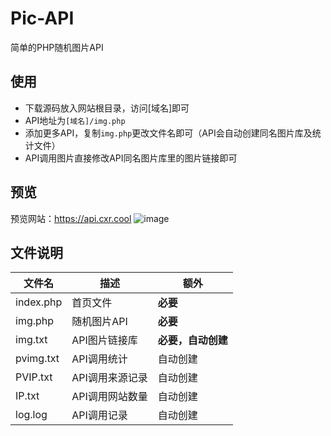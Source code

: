 # Pic-API
简单的PHP随机图片API
## 使用
- 下载源码放入网站根目录，访问[域名]即可
- API地址为`[域名]/img.php`
- 添加更多API，复制`img.php`更改文件名即可（API会自动创建同名图片库及统计文件）
- API调用图片直接修改API同名图片库里的图片链接即可
## 预览
预览网站：https://api.cxr.cool
![image](https://api.screenshotmachine.com?key=f7af6a&url=api.cxr.cool&dimension=1024x768)

## 文件说明
|文件名|描述|额外|
|-|-|-|
|index.php|首页文件|**必要**|
|img.php|随机图片API|**必要**|
|img.txt|API图片链接库|**必要，自动创建**|
|pvimg.txt|API调用统计|自动创建|
|PVIP.txt|API调用来源记录|自动创建|
|IP.txt|API调用网站数量|自动创建|
|log.log|API调用记录|自动创建|
